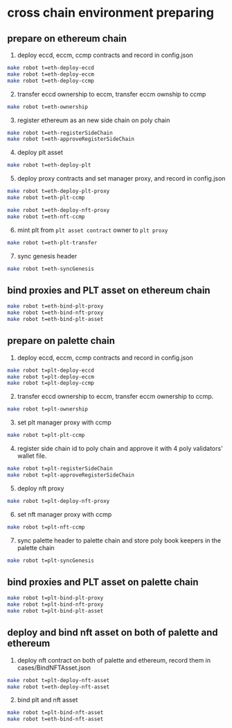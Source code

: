 # cross chain environment preparing

## prepare on ethereum chain

1. deploy eccd, eccm, ccmp contracts and record in config.json
```bash
make robot t=eth-deploy-eccd
make robot t=eth-deploy-eccm
make robot t=eth-deploy-ccmp
```

2. transfer eccd ownership to eccm, transfer eccm ownship to ccmp
```bash
make robot t=eth-ownership
```

3. register ethereum as an new side chain on poly chain
```bash
make robot t=eth-registerSideChain
make robot t=eth-approveRegisterSideChain
```

4. deploy plt asset
```bash
make robot t=eth-deploy-plt
```

5. deploy proxy contracts and set manager proxy, and record in config.json
```bash
make robot t=eth-deploy-plt-proxy
make robot t=eth-plt-ccmp

make robot t=eth-deploy-nft-proxy
make robot t=eth-nft-ccmp
```

6. mint plt from `plt asset contract` owner to `plt proxy`
```bash
make robot t=eth-plt-transfer
```

7. sync genesis header
```bash
make robot t=eth-syncGenesis
```

## bind proxies and PLT asset on ethereum chain
```bash
make robot t=eth-bind-plt-proxy
make robot t=eth-bind-nft-proxy
make robot t=eth-bind-plt-asset
```

## prepare on palette chain
1. deploy eccd, eccm, ccmp contracts and record in config.json
```bash
make robot t=plt-deploy-eccd
make robot t=plt-deploy-eccm
make robot t=plt-deploy-ccmp
```

2. transfer eccd ownership to eccm, transfer eccm ownership to ccmp.
```bash
make robot t=plt-ownership
```

3. set plt manager proxy with ccmp
```bash
make robot t=plt-plt-ccmp
```

4. register side chain id to poly chain and approve it with 4 poly validators' wallet file.
```bash
make robot t=plt-registerSideChain
make robot t=plt-approveRegisterSideChain
```

5. deploy nft proxy
```bash
make robot t=plt-deploy-nft-proxy
```

6. set nft manager proxy with ccmp
```bash
make robot t=plt-nft-ccmp
```

7. sync palette header to palette chain and store poly book keepers in the palette chain
```bash
make robot t=plt-syncGenesis
```

## bind proxies and PLT asset on palette chain
```bash
make robot t=plt-bind-plt-proxy
make robot t=plt-bind-nft-proxy
make robot t=plt-bind-plt-asset
```

## deploy and bind nft asset on both of palette and ethereum
1. deploy nft contract on both of palette and ethereum, record them in cases/BindNFTAsset.json
```bash
make robot t=plt-deploy-nft-asset
make robot t=eth-deploy-nft-asset
```   

2. bind plt and nft asset
```bash
make robot t=plt-bind-nft-asset
make robot t=eth-bind-nft-asset
```
